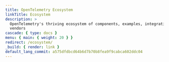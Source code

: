 ```yaml
---
title: OpenTelemetry Ecosystem
linkTitle: Ecosystem
description: >
  OpenTelemetry's thriving ecosystem of components, examples, integrations and
  vendors
cascade: { type: docs }
menu: { main: { weight: 20 } }
redirect: /ecosystem/
_build: { render: link }
default_lang_commit: a575dfdbcd64b6d7b70b8fea9f9cabca602ddc04
---
```


